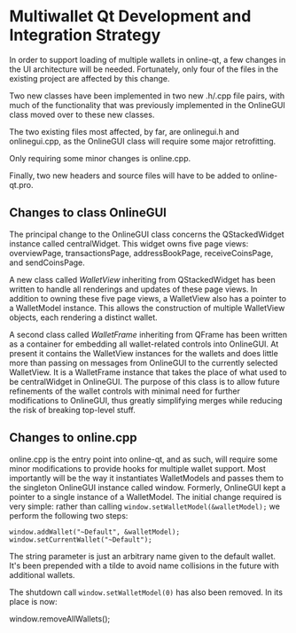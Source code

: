 Multiwallet Qt Development and Integration Strategy
===================================================

In order to support loading of multiple wallets in online-qt, a few changes in the UI architecture will be needed.
Fortunately, only four of the files in the existing project are affected by this change.

Two new classes have been implemented in two new .h/.cpp file pairs, with much of the functionality that was previously
implemented in the OnlineGUI class moved over to these new classes.

The two existing files most affected, by far, are onlinegui.h and onlinegui.cpp, as the OnlineGUI class will require
some major retrofitting.

Only requiring some minor changes is online.cpp.

Finally, two new headers and source files will have to be added to online-qt.pro.

Changes to class OnlineGUI
---------------------------
The principal change to the OnlineGUI class concerns the QStackedWidget instance called centralWidget.
This widget owns five page views: overviewPage, transactionsPage, addressBookPage, receiveCoinsPage, and sendCoinsPage.

A new class called *WalletView* inheriting from QStackedWidget has been written to handle all renderings and updates of
these page views. In addition to owning these five page views, a WalletView also has a pointer to a WalletModel instance.
This allows the construction of multiple WalletView objects, each rendering a distinct wallet.

A second class called *WalletFrame* inheriting from QFrame has been written as a container for embedding all wallet-related
controls into OnlineGUI. At present it contains the WalletView instances for the wallets and does little more than passing on messages
from OnlineGUI to the currently selected WalletView. It is a WalletFrame instance
that takes the place of what used to be centralWidget in OnlineGUI. The purpose of this class is to allow future
refinements of the wallet controls with minimal need for further modifications to OnlineGUI, thus greatly simplifying
merges while reducing the risk of breaking top-level stuff.

Changes to online.cpp
----------------------
online.cpp is the entry point into online-qt, and as such, will require some minor modifications to provide hooks for
multiple wallet support. Most importantly will be the way it instantiates WalletModels and passes them to the
singleton OnlineGUI instance called window. Formerly, OnlineGUI kept a pointer to a single instance of a WalletModel.
The initial change required is very simple: rather than calling `window.setWalletModel(&walletModel);` we perform the
following two steps:

	window.addWallet("~Default", &walletModel);
	window.setCurrentWallet("~Default");

The string parameter is just an arbitrary name given to the default wallet. It's been prepended with a tilde to avoid name collisions in the future with additional wallets.

The shutdown call `window.setWalletModel(0)` has also been removed. In its place is now:

window.removeAllWallets();
